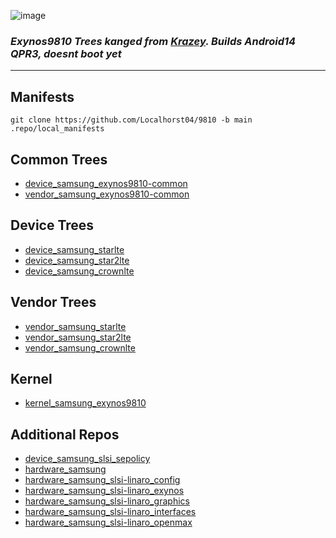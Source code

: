 ![image](https://external-content.duckduckgo.com/iu/?u=https%3A%2F%2Fwww.techcenturion.com%2Fwp-content%2Fuploads%2F2018%2F05%2FExynos-9810.jpg&f=1&nofb=1&ipt=e9c52e522bf13cb900d1d2cbcee68f2f711bd7648c65422c3cf229259aaccfc2&ipo=images)
### *Exynos9810 Trees kanged from [Krazey](https://github.com/ExyHyperBrick). Builds Android14 QPR3, doesnt boot yet*

---

## Manifests
``` 
git clone https://github.com/Localhorst04/9810 -b main .repo/local_manifests
```

## Common Trees
- [device_samsung_exynos9810-common](https://github.com/Localhorst04/device_samsung_exynos9810-common/)
- [vendor_samsung_exynos9810-common](https://github.com/Localhorst04/vendor_samsung_exynos9810-common/)

## Device Trees
- [device_samsung_starlte](https://github.com/Localhorst04/device_samsung_starlte/)
- [device_samsung_star2lte](https://github.com/Localhorst04/device_samsung_star2lte/)
- [device_samsung_crownlte](https://github.com/Localhorst04/device_samsung_crownlte/)

## Vendor Trees
- [vendor_samsung_starlte](https://github.com/Localhorst04/vendor_samsung_starlte/)
- [vendor_samsung_star2lte](https://github.com/Localhorst04/vendor_samsung_star2lte/)
- [vendor_samsung_crownlte](https://github.com/Localhorst04/vendor_samsung_crownlte/)

## Kernel
- [kernel_samsung_exynos9810](https://github.com/Localhorst04/kernel_samsung_exynos9810/)

## Additional Repos
- [device_samsung_slsi_sepolicy](https://github.com/LineageOS/android_device_samsung_slsi_sepolicy)
- [hardware_samsung](https://github.com/LineageOS/android_hardware_samsung)
- [hardware_samsung_slsi-linaro_config](https://github.com/LineageOS/android_hardware_samsung_slsi-linaro_config)
- [hardware_samsung_slsi-linaro_exynos](https://github.com/LineageOS/android_hardware_samsung_slsi-linaro_exynos)
- [hardware_samsung_slsi-linaro_graphics](https://github.com/LineageOS/android_hardware_samsung_slsi-linaro_graphics)
- [hardware_samsung_slsi-linaro_interfaces](https://github.com/LineageOS/android_hardware_samsung_slsi-linaro_interfaces)
- [hardware_samsung_slsi-linaro_openmax](https://github.com/LineageOS/android_hardware_samsung_slsi-linaro_openmax)

